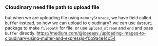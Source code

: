 <!--  -->

### Cloudinary need file path to upload file

but when we are uploading file using `memoryStorage`, we have field called `buffer` instead, so how we can upload to cloudinary?
we can use `dataUri` package to make `filepath` for file, or use `upload_stream` and `end` and pass `buffer` directly.
https://medium.com/@joeeasy_/uploading-images-to-cloudinary-using-multer-and-expressjs-f0b9a4e14c54
